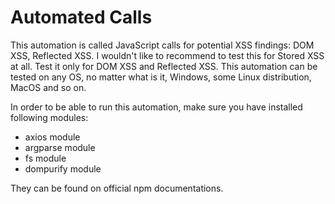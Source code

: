 # Automated Calls
This automation is called JavaScript calls for potential XSS findings: DOM XSS, Reflected XSS. I wouldn't like to recommend to test this for Stored XSS at all. Test it only for DOM XSS and Reflected XSS. This automation can be tested on any OS, no matter what is it, Windows, some Linux distribution, MacOS and so on.

In order to be able to run this automation, make sure you have installed following modules:

- axios module
- argparse module
- fs module
- dompurify module

They can be found on official npm documentations. 
